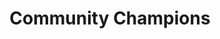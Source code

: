 ---
title: Community Champions
description: Testcontainers Community Champions actively contribute to the growth and betterment of the Testcontainers community. They are passionate about Testcontainer, and use their knowledge and skills to help others succeed.
---